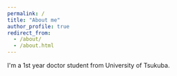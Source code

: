 ```yaml
---
permalink: /
title: "About me"
author_profile: true
redirect_from: 
  - /about/
  - /about.html
---
```


I'm a 1st year doctor student from University of Tsukuba.

